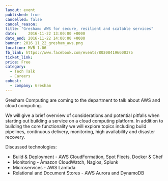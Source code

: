 ```yaml
---
layout: event
published: true
cancelled: false
cancel_reason:
title: "Gresham: AWS for secure, resilient and scalable services"
date:     2016-11-22 13:00:00 +0000
date_end: 2016-11-22 14:00:00 +0000
banner: 2016_11_22_gresham_aws.png
location: MVB 1.06
fb_link: https://www.facebook.com/events/802084196600375
ticket_link:
price: Free
category:
  - Tech Talk
  - Careers
cohost:
  - company: Gresham
---
```


Gresham Computing are coming to the department to talk about AWS and cloud computing.

We will give a brief overview of considerations and potential pitfalls when starting out building a service on a cloud computing platform. In addition to building the core functionality we will explore topics including build pipelines, continuous delivery, monitoring, high availability and disaster recovery.

Discussed technologies:

* Build & Deployment - AWS CloudFormation, Spot Fleets, Docker & Chef
* Monitoring - Amazon CloudWatch, Nagios, Splunk
* Microservices - AWS Lambda
* Relational and Document Stores - AWS Aurora and DynamoDB

